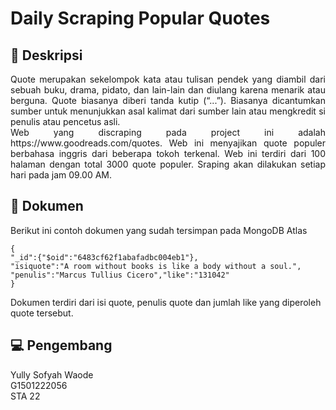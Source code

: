# Daily Scraping Popular Quotes

## :memo: Deskripsi

<div align="justify">
Quote merupakan sekelompok kata atau tulisan pendek yang diambil dari sebuah buku, drama, pidato, dan lain-lain dan diulang karena menarik atau berguna. Quote biasanya diberi tanda kutip (“...”). Biasanya dicantumkan sumber untuk menunjukkan asal kalimat dari sumber lain atau mengkredit si penulis atau pencetus asli.
</div>
<div align="justify">
</div>
<div align="justify">
Web yang discraping pada project ini adalah https://www.goodreads.com/quotes. Web ini menyajikan quote populer berbahasa inggris dari beberapa tokoh terkenal. Web ini terdiri dari 100 halaman dengan total 3000 quote populer. Sraping akan dilakukan setiap hari pada jam 09.00 AM.
</div>


## :blue_book: Dokumen

Berikut ini contoh dokumen yang sudah tersimpan pada MongoDB Atlas

```
{
"_id":{"$oid":"6483cf62f1abafadbc004eb1"},
"isiquote":"A room without books is like a body without a soul.",
"penulis":"Marcus Tullius Cicero","like":"131042"
}
```

Dokumen terdiri dari isi quote, penulis quote dan jumlah like yang diperoleh quote tersebut.

## :computer: Pengembang

<div align="justify">
Yully Sofyah Waode
</div>

<div align="justify">
G1501222056
</div>

<div align="justify">
STA 22
</div>
